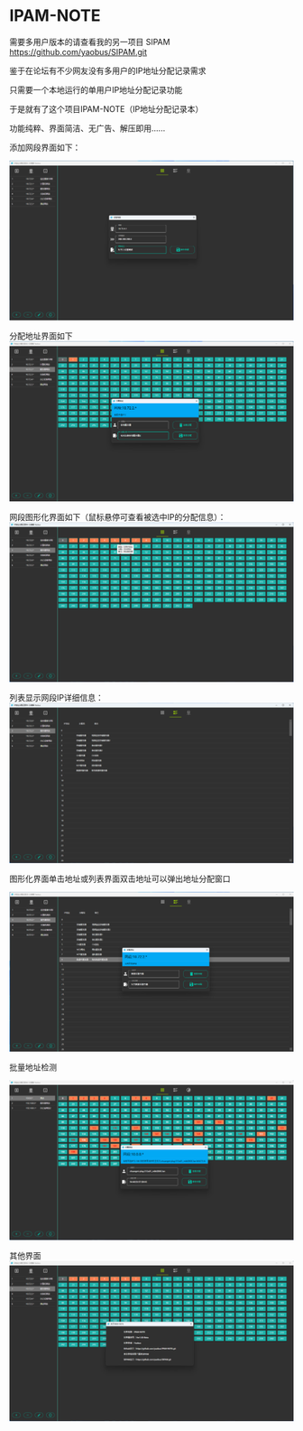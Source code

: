 # IPAM-NOTE
需要多用户版本的请查看我的另一项目 SIPAM  https://github.com/yaobus/SIPAM.git


鉴于在论坛有不少网友没有多用户的IP地址分配记录需求

只需要一个本地运行的单用户IP地址分配记录功能

于是就有了这个项目IPAM-NOTE（IP地址分配记录本）

功能纯粹、界面简洁、无广告、解压即用......

添加网段界面如下：

![添加网段](https://github.com/yaobus/ProjectData/blob/main/ipam-note/01.png)

分配地址界面如下
![添加网段](https://github.com/yaobus/ProjectData/blob/main/ipam-note/00.png)

网段图形化界面如下（鼠标悬停可查看被选中IP的分配信息）：
![添加网段](https://github.com/yaobus/ProjectData/blob/main/ipam-note/02.png)

列表显示网段IP详细信息：
![图形化](https://github.com/yaobus/ProjectData/blob/main/ipam-note/03.png)

图形化界面单击地址或列表界面双击地址可以弹出地址分配窗口

![地址分配](https://github.com/yaobus/ProjectData/blob/main/ipam-note/04.png)


批量地址检测

![地址检测](https://github.com/yaobus/ProjectData/blob/main/ipam-note/06.png)

其他界面
![地址分配](https://github.com/yaobus/ProjectData/blob/main/ipam-note/05.png)

